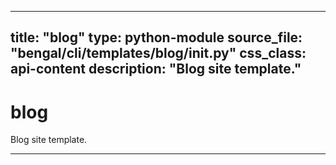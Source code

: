 
---
title: "blog"
type: python-module
source_file: "bengal/cli/templates/blog/__init__.py"
css_class: api-content
description: "Blog site template."
---

# blog

Blog site template.

---
